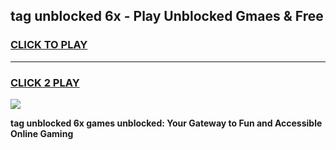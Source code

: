 
## tag unblocked 6x - Play Unblocked Gmaes & Free
<h3>
<a href="https://news.freeplayer.one?title=tag_unblocked_6x&ref=23F">CLICK TO PLAY</a></h3>
<hr>

<h3>
<a href="https://news.freeplayer.one?title=tag_unblocked_6x&ref=23F">CLICK 2 PLAY</a>
  
</h3>

<a href="https://news.freeplayer.one?title=tag_unblocked_6x&ref=23F/"><img src="https://clearcache.store/games.png"></a>


**tag unblocked 6x games unblocked: Your Gateway to Fun and Accessible Online Gaming**
